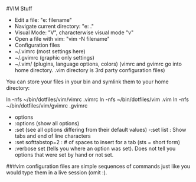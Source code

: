 #VIM Stuff

- Edit a file: "e: filename"
- Navigate current directory: "e: ."
- Visual Mode: "V", characterwise visual mode "v"
- Open a file with vim: "vim -N filename"
- Configuration files
 - ~/.vimrc (most settings here)
 - ~/.gvimrc (graphic only settings)
 - ~/.vim/ (plugins, language options, colors)
  (vimrc and gvimrc go into home directory.  .vim directory is 3rd party configuration files)

  You can store your files in your bin and symlink them to your home directory:

  ln -nfs ~/bin/dotfiles/vim/vimrc .vimrc
  ln -nfs ~/bin/dotfiles/vim .vim
  ln -nfs ~/bin/dotfiles/vim/gvimrc .gvimrc

  - options
   - :options (show all options)
   - :set (see all options differing from their default values)
   -:set list : Show tabs and end of line characters
   - :set softtabstop=2 : # of spaces to insert for a tab (sts = short form)
   - :verbose set <optionname> (tells you where an option was set).  Does not tell you options that were set by hand or not set.

###vim configuration files are simple sequences of commands just like you would type them in a live session (omit :).

